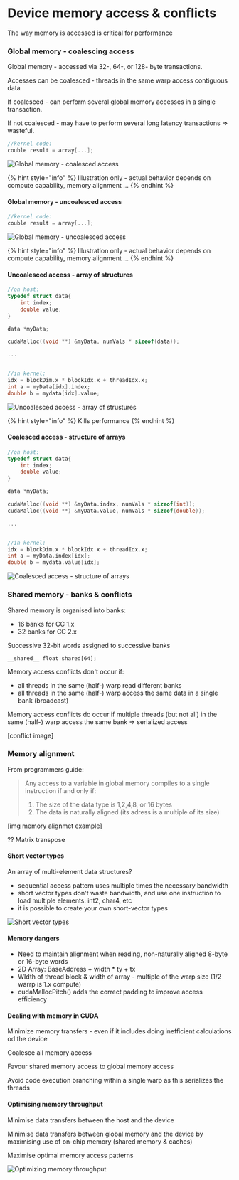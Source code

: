 # Device memory access & conflicts

The way memory is accessed is critical for performance



### Global memory - coalescing access

Global memory - accessed via 32-, 64-, or 128- byte transactions.

Accesses can be coalesced - threads in the same warp access contiguous data

If coalesced - can perform several global memory accesses in a single transaction.

If not coalesced - may have to perform several long latency transactions =&gt; wasteful.



```c
//kernel code:
couble result = array[...];
```

![Global memory - coalesced access](.gitbook/assets/gm1_coal.jpg)

{% hint style="info" %}
Illustration only - actual behavior depends on compute capability, memory alignment ...
{% endhint %}



#### Global memory - uncoalesced access



```c
//kernel code:
couble result = array[...];
```

![Global memory  - uncoalesced access](.gitbook/assets/gm2_uncoal.jpg)

{% hint style="info" %}
Illustration only - actual behavior depends on compute capability, memory alignment ...
{% endhint %}



#### Uncoalesced access - array of structures



```c
//on host:
typedef struct data{
    int index;
    double value;
}

data *myData;

cudaMalloc((void **) &myData, numVals * sizeof(data));

...


//in kernel:
idx = blockDim.x * blockIdx.x + threadIdx.x;
int a = myData[idx].index;
double b = mydata[idx].value;


```

![Uncoalesced access - array of strustures](.gitbook/assets/gm3_uncoal_access.jpg)

{% hint style="info" %}
Kills performance
{% endhint %}





#### Coalesced access - structure of arrays



```c
//on host:
typedef struct data{
    int index;
    double value;
}

data *myData;

cudaMalloc((void **) &myData.index, numVals * sizeof(int));
cudaMalloc((void **) &myData.value, numVals * sizeof(double));

...


//in kernel:
idx = blockDim.x * blockIdx.x + threadIdx.x;
int a = myData.index[idx];
double b = mydata.value[idx];


```

![Coalesced access - structure of arrays](.gitbook/assets/gm4_coal_access.jpg)



### Shared memory - banks & conflicts

Shared memory is organised into banks:

* 16 banks for CC 1.x
* 32 banks for CC 2.x

Successive 32-bit words assigned to successive banks

`__shared__ float shared[64];`



Memory access conflicts don't occur if:

* all threads in the same \(half-\) warp read different banks
* all threads in the same \(half-\) warp access the same data in a single bank \(broadcast\)

Memory access conflicts do occur if multiple threads \(but not all\) in the same \(half-\) warp access the same bank =&gt; serialized access



\[conflict image\]



### Memory alignment 

From programmers guide:

> Any access to a variable in global memory compiles to a single instruction if and only if:
>
> 1. The size of the data type is 1,2,4,8, or 16 bytes
> 2. The data is naturally aligned \(its adress is a multiple of its size\)

\[img memory alignmet example\]



?? Matrix transpose



#### Short vector types

An array of multi-element data structures?

* sequential access pattern uses multiple times the necessary bandwidth
* short vector types don't waste bandwidth, and use one instruction to load multiple elements: int2, char4, etc
* it is possible to create your own short-vector types

![Short vector types](.gitbook/assets/short_vector_types.jpg)



#### Memory dangers

* Need to maintain alignment when reading, non-naturally aligned 8-byte or 16-byte words
* 2D Array: BaseAddress + width \* ty + tx
* WIdth of thread block & width of array - multiple of the warp size \(1/2 warrp is 1.x compute\)
* cudaMallocPitch\(\) adds the correct padding to improve access efficiency

#### Dealing with memory in CUDA

Minimize memory transfers - even if it includes doing inefficient calculations od the device

Coalesce all memory access

Favour shared memory access to global memory access

Avoid code execution branching within a single warp as this serializes the threads



#### Optimising memory throughput

Minimise data transfers between the host and the device

Minimise data transfers between global memory and the device by maximising use of on-chip memory \(shared memory & caches\)

Maximise optimal memory access patterns





![Optimizing memory throughput](.gitbook/assets/optimising_memory_throughput.jpg)





















